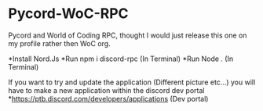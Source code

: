# Pycord-WoC-RPC
Pycord and World of Coding RPC, thought I would just release this one on my profile rather then WoC org.

*Install Nord.Js
*Run npm i discord-rpc (In Terminal)
*Run Node . (In Terminal)

If you want to try and update the application (Different picture etc...) you will have to make a new application within the discord dev portal
*https://ptb.discord.com/developers/applications (Dev portal)
